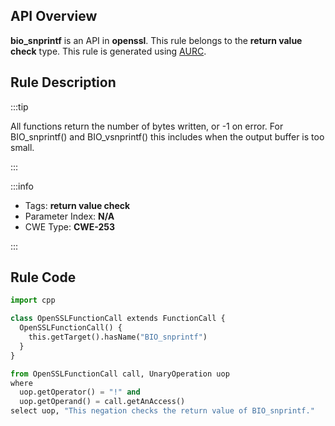 ---
---


## API Overview
**bio_snprintf** is an API in **openssl**. This rule belongs to the **return value check** type. This rule is generated using [AURC](../../tools/AURC).
## Rule Description

:::tip

All functions return the number of bytes written, or -1 on error. For BIO_snprintf() and BIO_vsnprintf() this includes when the output buffer is too small.

:::

:::info

- Tags: **return value check**
- Parameter Index: **N/A**
- CWE Type: **CWE-253**

:::

## Rule Code
```python
import cpp

class OpenSSLFunctionCall extends FunctionCall {
  OpenSSLFunctionCall() {
    this.getTarget().hasName("BIO_snprintf")
  }
}

from OpenSSLFunctionCall call, UnaryOperation uop
where
  uop.getOperator() = "!" and
  uop.getOperand() = call.getAnAccess()
select uop, "This negation checks the return value of BIO_snprintf."
```